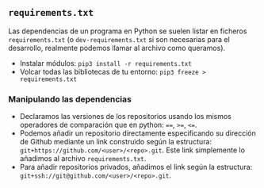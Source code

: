 ## `requirements.txt`
Las dependencias de un programa en Python se suelen listar en ficheros `requirements.txt` (o `dev-requirements.txt` si son necesarias para el desarrollo, realmente podemos llamar al archivo como queramos).

- Instalar módulos: `pip3 install -r requirements.txt`
- Volcar todas las bibliotecas de tu entorno: `pip3 freeze > requirements.txt`

### Manipulando las dependencias
- Declaramos las versiones de los repositorios usando los mismos operadores de comparación que en python: `==`, `>=`, `<=`.
- Podemos añadir un repositorio directamente especificando su dirección de Github mediante un link construido según la estructura: `git+https://github.com/<user>/<repo>.git`. Este link simplemente lo añadimos al archivo `requirements.txt`.
- Para añadir repositorios privados, añadimos el link según la estructura: `git+ssh://git@github.com/<user>/<repo>.git`.
